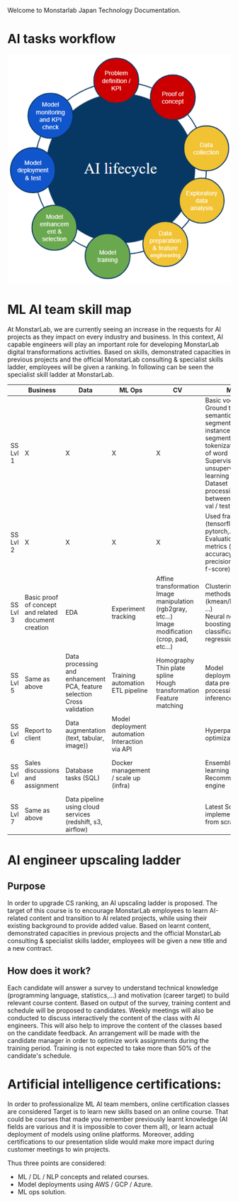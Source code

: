 Welcome to Monstarlab Japan Technology Documentation.

# AI tasks workflow

![](/artificial_intelligence/assets/lifecycle.png)

# ML AI team skill map

At MonstarLab, we are currently seeing an increase in the requests for AI projects as they impact on every industry and business. In this context, AI capable engineers will play an important role for developing MonstarLab digital transformations activities. Based on skills, demonstrated capacities in previous projects and the official MonstarLab consulting & specialist skills ladder, employees will be given a ranking.
In following can be seen the specialist skill ladder at MonstarLab.

|              | Business                                             | Data                                                                          | ML Ops                                             | CV                                                                                                       | ML                                                                                                                                                                                                            | DL                                                         | NLP                                                                         | Other                                                                                                                 |
|--------------|------------------------------------------------------|-------------------------------------------------------------------------------|----------------------------------------------------|----------------------------------------------------------------------------------------------------------|---------------------------------------------------------------------------------------------------------------------------------------------------------------------------------------------------------------|------------------------------------------------------------|-----------------------------------------------------------------------------|-----------------------------------------------------------------------------------------------------------------------|
| SS Lvl 1     |                           X                          |                                       X                                       |                          X                         |                                                     X                                                    | Basic vocabulary<br>Ground truth, semantic segmentation, instance segmentation, tokenization, bag of word<br>Supervised / unsupervised learning<br>Dataset processing (split between train / val / test sets) |                             ---                            |                                     ---                                     | Distribution, quartile<br>Derivate / gradient<br>Mean / variance / std                                                |
| SS Lvl 2     |                           X                          |                                       X                                       |                          X                         |                                                     X                                                    | Used frameworks (tensorflow, pytorch,...)<br>Evaluation metrics (iou, accuracy, precision, recall, f-score)                                                                                                   |                             ---                            |                                     ---                                     | Categorical / discrete / continuous variables<br>Basic loss function                                                  |
| SS Lvl 3     | Basic proof of concept and related document creation | EDA                                                                           | Experiment tracking                                | Affine transformation<br>Image manipulation (rgb2gray, etc...)<br>Image modification (crop, pad, etc...) | Clustering methods (kmean/DBSCAN, ...)<br>Neural network & boosting trees for classification and regression                                                                                                   | Pre-trained model inference                                | Text processing (tokenization, tfidf)<br>Text classification and clustering | Git operation<br>Optimizer<br>Advanced loss functions<br>ACtivation functions<br>Convergence & overfitting techniques |
| SS Lvl 5     | Same as above                                        | Data processing and enhancement<br>PCA, feature selection<br>Cross validation | Training automation<br>ETL pipeline                | Homography<br>Thin plate spline<br>Hough transformation<br>Feature matching                              | Model deployment with data pre-processing and inference                                                                                                                                                       | Transfer learning using backbones<br>Training from scratch | Sequence models<br>Syntactic representation via text parsing                |                                                                                                                       |
| SS Lvl 6     | Report to client                                     | Data augmentation (text, tabular, image))                                     | Model deployment automation<br>Interaction via API |                                                                                                          | Hyperparameter optimization                                                                                                                                                                                   |                             ---                            |                                                                             | Mobile device integration<br>Model conversion                                                                         |
| SS Lvl 6     | Sales discussions and assignment                     | Database tasks (SQL)                                                          | Docker management / scale up (infra)               |                                                                                                          | Ensemble learning<br>Recommendation engine                                                                                                                                                                    | Model architecture tuning (RFN, RPN)                       | Document clustering<br>Chatbots<br>Machine translation                      | C++ / R / Julia programming<br>Security knowledge                                                                     |
| SS Lvl 7     | Same as above                                        | Data pipeline using cloud services (redshift, s3, airflow)                    |                                                    |                                                                                                          | Latest SoA implementation from scratch                                                                                                                                                                        |                             ---                            |                                     ---                                     | Model speed up & performance tradeoff                                                                                 |


# AI engineer upscaling ladder

## Purpose
In order to upgrade CS ranking, an AI upscaling ladder is proposed.
The target of this course is to encourage MonstarLab employees to learn AI-related content and transition to AI related projects, while using their existing background to provide added value. 
Based on learnt content, demonstrated capacities in previous projects and the official MonstarLab consulting & specialist skills ladder, employees will be given a new title and a new contract.

## How does it work?

Each candidate will answer a survey to understand technical knowledge (programming language, statistics,...) and motivation (career target) to build relevant course content. Based on output of the survey, training content and schedule will be proposed to candidates.
Weekly meetings will also be conducted to discuss interactively the content of the class with AI engineers. This will also help to improve the content of the classes based on the candidate feedback.
An arrangement will be made with the candidate manager in order to optimize work assignments during the training period. Training is not expected to take more than 50% of the candidate's schedule.


# Artificial intelligence certifications:

In order to professionalize ML AI team members, online certification classes are considered
Target is to learn new skills based on an online course. 
That could be courses that made you remember previously learnt knowledge (AI fields are various and it is impossible to cover them all), or learn actual deployment of models using online platforms. Moreover, adding certifications to our presentation slide would make more impact during customer meetings to win projects.

Thus three points are considered:
- ML / DL / NLP concepts and related courses.
- Model deployments using AWS / GCP / Azure.
- ML ops solution.
